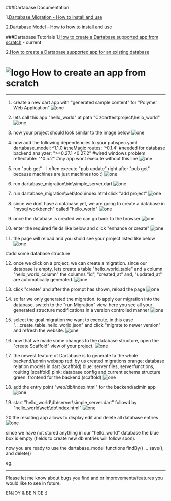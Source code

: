 
###Dartabase Documentation

1.[Dartabase Migration - How to install and use](https://pub.dartlang.org/packages/dartabase_migration)

2.[Dartabase Model - How to how to install and use](https://pub.dartlang.org/packages/dartabase_model)


###Dartabase Tutorials
1.[How to create a Dartabase supported app from scratch](https://github.com/HannesRammer/Dartabase/blob/master/dartabase_migration/how_to_from_scratch.md) - current

2.[How to create a Dartabase supported app for an existing database](https://github.com/HannesRammer/Dartabase/blob/master/dartabase_migration/how_to_from_existing.md)



![logo](https://raw.githubusercontent.com/HannesRammer/Dartabase/master/dartabase_migration/Database-Migration-Logo-150.png) How to create an app from scratch
=========================

-----------------

1. create a new dart app with "generated sample content" for "Polymer Web Application"
  ![one](https://raw.githubusercontent.com/HannesRammer/Dartabase/master/dartabase_migration/doc/how_to_from_scratch/1.create_dart_app.png)
  
2. lets call this app "hello_world" at path "C:\darttestproject\hello_world"
![one](https://raw.githubusercontent.com/HannesRammer/Dartabase/master/dartabase_migration/doc/how_to_from_scratch/2.create_dart_app.png)

3. now your project should look similar to the image below
![one](https://raw.githubusercontent.com/HannesRammer/Dartabase/master/dartabase_migration/doc/how_to_from_scratch/3.created_dart_app.png)

4. now add the following dependencies to your pubspec.yaml
  dartabase_model: ^1.1.0 #theMagic
  routes: '^0.1.4' #needed for database backend 
  analyzer: ">=0.27.1 <0.27.2" #wired windows problem
  reflectable: "^0.5.2" #my app wont execute without this line
![one](https://raw.githubusercontent.com/HannesRammer/Dartabase/master/dartabase_migration/doc/how_to_from_scratch/4.add_dependencies.png)
  
5. run "pub get" - I often execute "pub update" right after "pub get" because machines are just machines too :)
![one](https://raw.githubusercontent.com/HannesRammer/Dartabase/master/dartabase_migration/doc/how_to_from_scratch/5.run_pub_get.png)

6. run dartabase_migration\bin\simple_server.dart
![one](https://raw.githubusercontent.com/HannesRammer/Dartabase/master/dartabase_migration/doc/how_to_from_scratch/6.start_dartabase_server.png)

7. run dartabase_migration\web\tool\index.html
   click "add project"
![one](https://raw.githubusercontent.com/HannesRammer/Dartabase/master/dartabase_migration/doc/how_to_from_scratch/7.start_dartabase_client.png)

8. since we dont have a database yet, we are going to create a database in "mysql workbench" called "hello_world" 
![one](https://raw.githubusercontent.com/HannesRammer/Dartabase/master/dartabase_migration/doc/how_to_from_scratch/10.create_database.png)
  
9. once the database is created we can go back to the browser
![one](https://raw.githubusercontent.com/HannesRammer/Dartabase/master/dartabase_migration/doc/how_to_from_scratch/11.created_database.png)

10. enter the required fields like below and click "enhance or create"
![one](https://raw.githubusercontent.com/HannesRammer/Dartabase/master/dartabase_migration/doc/how_to_from_scratch/8.add_project.png)

11. the page will reload and you shold see your project listed like below
![one](https://raw.githubusercontent.com/HannesRammer/Dartabase/master/dartabase_migration/doc/how_to_from_scratch/9.added_project.png)

 #add some database structure

12.  once we click on a project, we can create a migration. 
      since our database is empty, lets create a table "hello_world_table" and a column "hello_world_column"
 the columns "id", "created_at" and, "updated_at" are automatically generated. 
![one](https://raw.githubusercontent.com/HannesRammer/Dartabase/master/dartabase_migration/doc/how_to_from_scratch/12.create_migration.png)

13. click "create" and after the prompt has shown, reload the page
![one](https://raw.githubusercontent.com/HannesRammer/Dartabase/master/dartabase_migration/doc/how_to_from_scratch/13.created_migration.png)

14. so far we only generated the migration. to apply our migration into the database, switch to the "run Migration" view.
here you see all your generated structure modifications in a version controlled manner
![one](https://raw.githubusercontent.com/HannesRammer/Dartabase/master/dartabase_migration/doc/how_to_from_scratch/14.run_migration.png)

15. select the goal migration we want to execute, in this case ".._create_table_hello_world.json" and click "migrate to newer version" and refresh the website.
![one](https://raw.githubusercontent.com/HannesRammer/Dartabase/master/dartabase_migration/doc/how_to_from_scratch/15.select_and_run_migration.png)

16. now that we made some changes to the database structure, open the "create Scaffold" view of your project.
![one](https://raw.githubusercontent.com/HannesRammer/Dartabase/master/dartabase_migration/doc/how_to_from_scratch/16.open_scaffold.png)
  
17. the newest feature of Dartabase is to generate fa the whole backend/admin webapp 
red: by us created migrations
orange: database relation models in dart (scaffold)
blue: server files, serverfunctions, rouiting (scaffold)
pink: database config and current schema structure
green: frontend for the backend (scaffold)
![one](https://raw.githubusercontent.com/HannesRammer/Dartabase/master/dartabase_migration/doc/how_to_from_scratch/17.created_scaffold_project_overview.png)

18. add the entry point "web/db/index.html" for the backend/admin app
![one](https://raw.githubusercontent.com/HannesRammer/Dartabase/master/dartabase_migration/doc/how_to_from_scratch/18.add_entry_point.png)

19. start "hello_world\db\server\simple_server.dart" followd by "hello_world\web\db\index.html"
![one](https://raw.githubusercontent.com/HannesRammer/Dartabase/master/dartabase_migration/doc/how_to_from_scratch/19.run_project_server_and_client.png)
  
  20.the resulting app allows to display edit and delete all database entries
![one](https://raw.githubusercontent.com/HannesRammer/Dartabase/master/dartabase_migration/doc/how_to_from_scratch/20.client_view.png)

since we have not stored anything in our "hello_world" database the blue box is empty (fields to create new db entries will follow soon).

now you are ready to use the dartabase_model functions findBy() ... save(), and delete()

eg. 

*******************************************************************************************

Please let me know about bugs you find and or improvements/features you would like to see in future.

ENJOY & BE NICE ;)